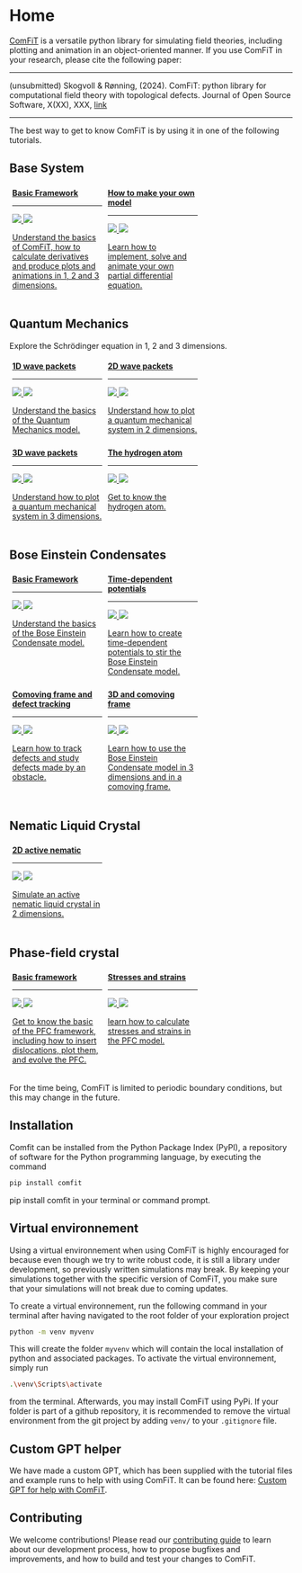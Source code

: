 # Home

[ComFiT](https://github.com/vidarsko/ComFiT) is a versatile python library for simulating field theories, including plotting and animation in an object-oriented manner.
If you use ComFiT in your research, please cite the following paper:

---

(unsubmitted) Skogvoll & Rønning, (2024). ComFiT: python library for computational field theory with topological defects. Journal of Open Source Software, X(XX), XXX, [link](link)

---

The best way to get to know ComFiT is by using it in one of the following tutorials.

## Base System

<div class="grid cards" style="display: flex; flex-wrap: wrap;">
    <a href="https://colab.research.google.com/github/vidarsko/ComFiT/blob/main/tutorial/base_system_basic_framework.ipynb" class="card" style="min-width: 160px; flex: 0 1 calc(20.00% - 10px); margin: 5px;">
        <div> <strong> Basic Framework</strong></div>
        <hr>
        <p>
        <img src="images/index_tutorial_base_system_basic_framework_demo.gif#only-light">
        <img src="images/index_tutorial_base_system_basic_framework_demo-colorinverted.gif#only-dark">
        </p>
        <p style="color: var(--md-default-fg-color)"> Understand the basics of ComFiT, how to calculate derivatives and produce plots and animations in 1, 2 and 3 dimensions. </p>
    </a>
    <a href="https://colab.research.google.com/github/vidarsko/ComFiT/blob/main/tutorial/base_system_make_your_own_model.ipynb" class="card" style="min-width: 160px; flex: 0 1 calc(20.00% - 10px); margin: 5px;">
        <div> <strong>How to make your own model</strong></div>
        <hr>
        <p>
        <img src="images/index_tutorial_base_system_make_your_own_model.gif#only-light">
        <img src="images/index_tutorial_base_system_make_your_own_model-colorinverted.gif#only-dark">
        </p>
        <p style="color: var(--md-default-fg-color)">Learn how to implement, solve and animate your own partial differential equation.</p>
</a>
</div>

## Quantum Mechanics

Explore the Schrödinger equation in 1, 2 and 3 dimensions.

<div class="grid cards" style="display: flex; flex-wrap: wrap;">
    <a href="https://colab.research.google.com/github/vidarsko/ComFiT/blob/main/tutorial/quantum_mechanics_1D_wave_packet.ipynb" class="card" style="min-width: 160px; flex: 0 1 calc(20.00% - 10px); margin: 5px;">
        <div> <strong> 1D wave packets </strong></div>
        <hr>
        <p>
        <img src="images/index_1D_Quantum_Mechanics_Gaussian.gif#only-light">
        <img src="images/index_1D_Quantum_Mechanics_Gaussian-colorinverted.gif#only-dark">
        </p>
        <p style="color: var(--md-default-fg-color)">
        Understand the basics of the Quantum Mechanics model.
        </p>
    </a>
    <a href="https://colab.research.google.com/github/vidarsko/ComFiT/blob/main/tutorial/quantum_mechanics_2D_wave_packet.ipynb" class="card" style="min-width: 160px; flex: 0 1 calc(20.00% - 10px); margin: 5px;">
        <div> <strong> 2D wave packets </strong></div>
        <hr>
        <p>
        <img src="images/index_2D_Quantum_mechanics_Gaussian_oscillating.gif#only-light">
        <img src="images/index_2D_Quantum_mechanics_Gaussian_oscillating-colorinverted.gif#only-dark">
        </p>
        <p style="color: var(--md-default-fg-color)">
        Understand how to plot a quantum mechanical system in 2 dimensions.
        </p>
</a>
<a href="https://colab.research.google.com/github/vidarsko/ComFiT/blob/main/tutorial/quantum_mechanics_3D_wave_packet.ipynb" class="card" style="min-width: 160px; flex: 0 1 calc(20.00% - 10px); margin: 5px;">
    <div> <strong> 3D wave packets </strong></div>
    <hr>
    <p>
    <img src="images/index_3D_Quantum_Mechanics_Gaussian.gif#only-light">
    <img src="images/index_3D_Quantum_Mechanics_Gaussian-colorinverted.gif#only-dark">
    </p>
    <p style="color: var(--md-default-fg-color)">
    Understand how to plot a quantum mechanical system in 3 dimensions.
    </p>
</a>
<a href="https://colab.research.google.com/github/vidarsko/ComFiT/blob/main/tutorial/quantum_mechanics_the_hydrogen_atom.ipynb" class="card" style="min-width: 160px; flex: 0 1 calc(20.00% - 10px); margin: 5px;">
    <div> <strong> The hydrogen atom </strong></div>
    <hr>
    <p>
    <img src="images/index_tutorial_quantum_mechanics_hydrogen.gif#only-light">
    <img src="images/index_tutorial_quantum_mechanics_hydrogen-colorinverted.gif#only-dark">
    </p>
    <p style="color: var(--md-default-fg-color)">
    Get to know the hydrogen atom.
    </p>
</a>
</div>

## Bose Einstein Condensates

<div class="grid cards" style="display: flex; flex-wrap: wrap;">
<a href="https://colab.research.google.com/github/vidarsko/ComFiT/blob/main/tutorial/bose_einstein_condensate_basic_framework.ipynb" class="card" style="min-width: 160px; flex: 0 1 calc(20.00% - 10px); margin: 5px;">
    <div> <strong> Basic Framework </strong></div>
    <hr>
    <p>
    <img src="images/bose_einstein_condensate_concentric_loops-colorinverted.gif#only-dark">
    <img src="images/bose_einstein_condensate_concentric_loops.gif#only-light">
    </p>
    <p style="color: var(--md-default-fg-color)">
    Understand the basics of the Bose Einstein Condensate model.
    </p>
</a>
<a href="https://colab.research.google.com/github/vidarsko/ComFiT/blob/main/tutorial/bose_einstein_condensate_time_dependenent_potentials.ipynb" class="card" style="min-width: 160px; flex: 0 1 calc(20.00% - 10px); margin: 5px;">
    <div> <strong>Time-dependent potentials</strong></div>
    <hr>
    <p>
    <img src="images/bose_einstein_condensate_2D_stirrer_v2-colorinverted.gif#only-dark">
    <img src="images/bose_einstein_condensate_2D_stirrer_v2.gif#only-light">
    </p>
    <p style="color: var(--md-default-fg-color)">
    Learn how to create time-dependent potentials to stir the Bose Einstein Condensate model.
    </p>
</a>
<a href="https://colab.research.google.com/github/vidarsko/ComFiT/blob/main/tutorial/bose_einstein_condensate_comoving_frame_and_defect_tracking.ipynb" class="card" style="min-width: 160px; flex: 0 1 calc(20.00% - 10px); margin: 5px;">
    <div> <strong>Comoving frame and defect tracking</strong></div>
    <hr>
    <p>
    <img src="images/bose_einstein_condensate_defect_tracking-colorinverted.png#only-dark">
    <img src="images/bose_einstein_condensate_defect_tracking.png#only-light">
    </p>
    <p style="color: var(--md-default-fg-color)">
    Learn how to track defects and study defects made by an obstacle.
    </p>
</a>
<a href="https://colab.research.google.com/github/vidarsko/ComFiT/blob/main/tutorial/bose_einstein_condensate_3D_comoving_frame.ipynb" class="card" style="min-width: 160px; flex: 0 1 calc(20.00% - 10px); margin: 5px;">
    <div> <strong>3D and comoving frame </strong></div>
    <hr>
    <p>
    <img src="images/bose_einstein_condensate_3D_stirrer-colorinverted.gif#only-dark">
    <img src="images/bose_einstein_condensate_3D_stirrer.gif#only-light">
    </p>
    <p style="color: var(--md-default-fg-color)">
    Learn how to use the Bose Einstein Condensate model in 3 dimensions and in a comoving frame.
    </p>
</a>
</div>

## Nematic Liquid Crystal

<div class="grid cards" style="display: flex; flex-wrap: wrap;">
<a href="https://colab.research.google.com/github/vidarsko/ComFiT/blob/main/tutorial/nematic_liquid_crystal_2D_active_nematic.ipynb" class="card" style="min-width: 160px; flex: 0 1 calc(20.00% - 10px); margin: 5px;">
    <div> <strong> 2D active nematic </strong></div>
    <hr>
    <p>
    <img src="images/index_tutorial_nematic_liquid_crystal_2D_active_nematic.gif#only-light">
    <img src="images/index_tutorial_nematic_liquid_crystal_2D_active_nematic-colorinverted.gif#only-dark">
    </p>
    <p style="color: var(--md-default-fg-color)">
    Simulate an active nematic liquid crystal in 2 dimensions.
    </p>
</a>
</div>

## Phase-field crystal

<div class="grid cards" style="display: flex; flex-wrap: wrap;">
<a href="https://colab.research.google.com/github/vidarsko/ComFiT/blob/main/tutorial/phase_field_crystal_basic_framework.ipynb" class="card" style="min-width: 160px; flex: 0 1 calc(20.00% - 10px); margin: 5px;">
    <div> <strong> Basic framework </strong></div>
    <hr>
    <p>
    <img src="images/index_tutorial_pfc_basic_framework.gif#only-light">
    <img src="images/index_tutorial_pfc_basic_framework-colorinverted.gif#only-dark">
    </p>
    <p style="color: var(--md-default-fg-color)">
    Get to know the basic of the PFC framework, including how to insert dislocations, plot them, and evolve the PFC.
    </p>
<a href="https://colab.research.google.com/github/vidarsko/ComFiT/blob/main/tutorial/phase_field_crystal_stresses_and_strains.ipynb" class="card" style="min-width: 160px; flex: 0 1 calc(20.00% - 10px); margin: 5px;">
    <div> <strong> Stresses and strains </strong></div>
    <hr>
    <p>
    <img src="images/index_tutorial_pfc_stresses_and_strains.gif#only-light">
    <img src="images/index_tutorial_pfc_stresses_and_strains-colorinverted.gif#only-dark">
    </p>
    <p style="color: var(--md-default-fg-color)">
    learn how to calculate stresses and strains in the PFC model.
    </p>
</a>
</div>


For the time being, ComFiT is limited to periodic boundary conditions, but this may change in the future.

## Installation

Comfit can be installed from the Python Package Index (PyPI), a repository of software for the Python programming language, by executing the command

```bash
pip install comfit
```

pip install comfit in your terminal or command prompt.

## Virtual environnement

Using a virtual environnement when using ComFiT is highly encouraged for because even though we try to write robust code, it is still a library under development, so previously written simulations may break. By keeping your simulations together with the specific version of ComFiT, you make sure that your simulations will not break due to coming updates.

To create a virtual environnement, run the following command in your terminal after having navigated to the root folder of your exploration project

```bash
python -m venv myvenv
```

This will create the folder `myvenv` which will contain the local installation of python and associated packages.
To activate the virtual environnement, simply run

```bash
.\venv\Scripts\activate
```

from the terminal.
Afterwards, you may install ComFiT using PyPi.
If your folder is part of a github repository, it is recommended to remove the virtual environment from the git project by adding `venv/` to your `.gitignore` file.

## Custom GPT helper

We have made a custom GPT, which has been supplied with the tutorial files and example runs to help with using ComFiT.
It can be found here: [Custom GPT for help with ComFiT](https://chat.openai.com/g/g-xTFlvInYT-comfit-support).

## Contributing

We welcome contributions! Please read our [contributing guide](Contributing.md) to learn about our development process, how to propose bugfixes and improvements, and how to build and test your changes to ComFiT.
